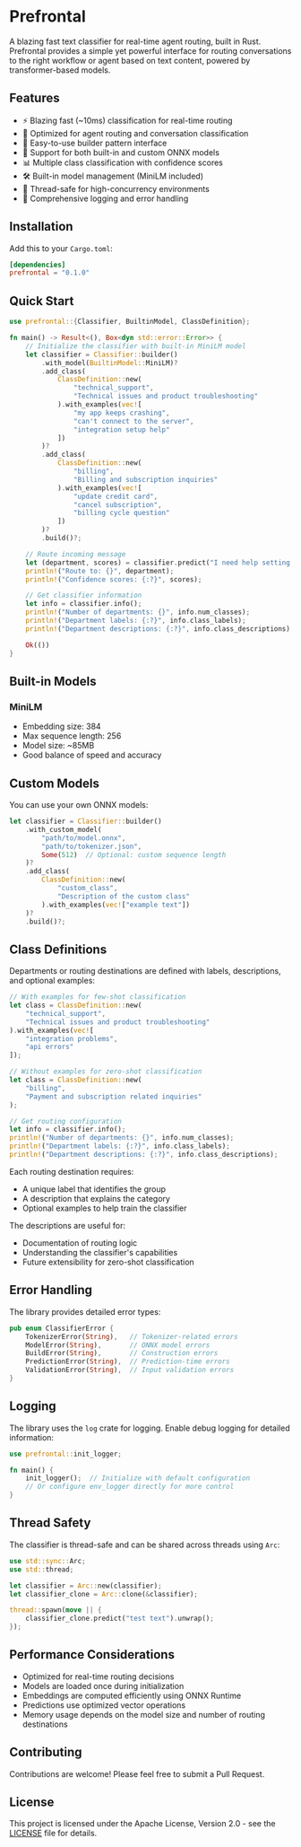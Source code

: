# Prefrontal

A blazing fast text classifier for real-time agent routing, built in Rust. Prefrontal provides a simple yet powerful interface for routing conversations to the right workflow or agent based on text content, powered by transformer-based models.

## Features

- ⚡️ Blazing fast (~10ms) classification for real-time routing
- 🎯 Optimized for agent routing and conversation classification
- 🚀 Easy-to-use builder pattern interface
- 🔧 Support for both built-in and custom ONNX models
- 📊 Multiple class classification with confidence scores
- 🛠️ Built-in model management (MiniLM included)
- 🧪 Thread-safe for high-concurrency environments
- 📝 Comprehensive logging and error handling

## Installation

Add this to your `Cargo.toml`:

```toml
[dependencies]
prefrontal = "0.1.0"
```

## Quick Start

```rust
use prefrontal::{Classifier, BuiltinModel, ClassDefinition};

fn main() -> Result<(), Box<dyn std::error::Error>> {
    // Initialize the classifier with built-in MiniLM model
    let classifier = Classifier::builder()
        .with_model(BuiltinModel::MiniLM)?
        .add_class(
            ClassDefinition::new(
                "technical_support",
                "Technical issues and product troubleshooting"
            ).with_examples(vec![
                "my app keeps crashing",
                "can't connect to the server",
                "integration setup help"
            ])
        )?
        .add_class(
            ClassDefinition::new(
                "billing",
                "Billing and subscription inquiries"
            ).with_examples(vec![
                "update credit card",
                "cancel subscription",
                "billing cycle question"
            ])
        )?
        .build()?;

    // Route incoming message
    let (department, scores) = classifier.predict("I need help setting up the API integration")?;
    println!("Route to: {}", department);
    println!("Confidence scores: {:?}", scores);

    // Get classifier information
    let info = classifier.info();
    println!("Number of departments: {}", info.num_classes);
    println!("Department labels: {:?}", info.class_labels);
    println!("Department descriptions: {:?}", info.class_descriptions);

    Ok(())
}
```

## Built-in Models

### MiniLM

- Embedding size: 384
- Max sequence length: 256
- Model size: ~85MB
- Good balance of speed and accuracy

## Custom Models

You can use your own ONNX models:

```rust
let classifier = Classifier::builder()
    .with_custom_model(
        "path/to/model.onnx",
        "path/to/tokenizer.json",
        Some(512)  // Optional: custom sequence length
    )?
    .add_class(
        ClassDefinition::new(
            "custom_class",
            "Description of the custom class"
        ).with_examples(vec!["example text"])
    )?
    .build()?;
```

## Class Definitions

Departments or routing destinations are defined with labels, descriptions, and optional examples:

```rust
// With examples for few-shot classification
let class = ClassDefinition::new(
    "technical_support",
    "Technical issues and product troubleshooting"
).with_examples(vec![
    "integration problems",
    "api errors"
]);

// Without examples for zero-shot classification
let class = ClassDefinition::new(
    "billing",
    "Payment and subscription related inquiries"
);

// Get routing configuration
let info = classifier.info();
println!("Number of departments: {}", info.num_classes);
println!("Department labels: {:?}", info.class_labels);
println!("Department descriptions: {:?}", info.class_descriptions);
```

Each routing destination requires:

- A unique label that identifies the group
- A description that explains the category
- Optional examples to help train the classifier

The descriptions are useful for:

- Documentation of routing logic
- Understanding the classifier's capabilities
- Future extensibility for zero-shot classification

## Error Handling

The library provides detailed error types:

```rust
pub enum ClassifierError {
    TokenizerError(String),   // Tokenizer-related errors
    ModelError(String),       // ONNX model errors
    BuildError(String),       // Construction errors
    PredictionError(String),  // Prediction-time errors
    ValidationError(String),  // Input validation errors
}
```

## Logging

The library uses the `log` crate for logging. Enable debug logging for detailed information:

```rust
use prefrontal::init_logger;

fn main() {
    init_logger();  // Initialize with default configuration
    // Or configure env_logger directly for more control
}
```

## Thread Safety

The classifier is thread-safe and can be shared across threads using `Arc`:

```rust
use std::sync::Arc;
use std::thread;

let classifier = Arc::new(classifier);
let classifier_clone = Arc::clone(&classifier);

thread::spawn(move || {
    classifier_clone.predict("test text").unwrap();
});
```

## Performance Considerations

- Optimized for real-time routing decisions
- Models are loaded once during initialization
- Embeddings are computed efficiently using ONNX Runtime
- Predictions use optimized vector operations
- Memory usage depends on the model size and number of routing destinations

## Contributing

Contributions are welcome! Please feel free to submit a Pull Request.

## License

This project is licensed under the Apache License, Version 2.0 - see the [LICENSE](LICENSE) file for details.
